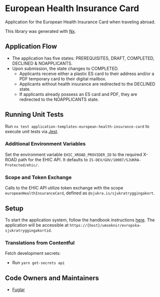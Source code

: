 # European Health Insurance Card

Application for the European Health Insurance Card when traveling abroad.

This library was generated with [Nx](https://nx.dev).

## Application Flow

- The application has five states: PREREQUISITES, DRAFT, COMPLETED, DECLINED & NOAPPLICANTS.
- Upon submission, the state changes to COMPLETED.
  - Applicants receive either a plastic ES card to their address and/or a PDF temporary card to their digital mailbox.
  - Applicants without health insurance are redirected to the DECLINED state.
  - If applicants already possess an ES card and PDF, they are redirected to the NOAPPLICANTS state.

## Running Unit Tests

Run `nx test application-templates-european-health-insurance-card` to execute unit tests via [Jest](https://jestjs.io).

### Additional Environment Variables

Set the environment variable `EHIC_XROAD_PROVIDER_ID` to the required X-ROAD path for the EHIC API. It defaults to `IS-DEV/GOV/10007/SJUKRA-Protected/ehic/`.

### Scope and Token Exchange

Calls to the EHIC API utilize token exchange with the scope `europeanHealthInsuranceCard`, defined as `@sjukra.is/sjukratryggingakort`.

## Setup

To start the application system, follow the handbook instructions [here](https://docs.devland.is/apps/application-system). The application will be accessible at `https://{host}/umsoknir/evropska-sjukratryggingakortid`.

### Translations from Contentful

Fetch development secrets:

- Run `yarn get-secrets api`

## Code Owners and Maintainers

- [Fuglar](https://github.com/orgs/island-is/teams/fuglar)

